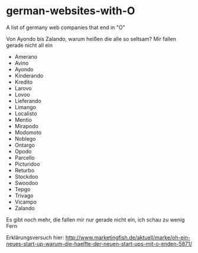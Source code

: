 # german-websites-with-O
A list of germany web companies that end in "O"

Von Ayondo bis Zalando, warum heißen die alle so seltsam?
Mir fallen gerade nicht all ein

* Amerano
* Avino
* Ayondo
* Kinderando
* Kredito
* Larovo
* Lovoo
* Lieferando
* Limango
* Localisto
* Mentio
* Mirapodo
* Modomoto
* Noblego
* Ontargo
* Opodo
* Parcello
* Picturidoo
* Returbo
* Stockdoo
* Swoodoo
* Tepgo
* Trivago
* Vicampo
* Zalando

Es gibt noch mehr, die fallen mir nur gerade nicht ein, ich schau zu wenig Fern

Erklärungsversuch hier: http://www.marketingfish.de/aktuell/marke/oh-ein-neues-start-up-warum-die-haelfte-der-neuen-start-ups-mit-o-enden-5871/
